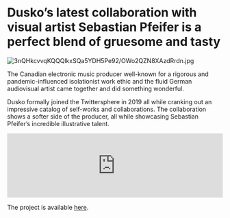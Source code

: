 # Dusko’s latest collaboration with visual artist Sebastian Pfeifer is a perfect blend of gruesome and tasty

![3nQHkcvvqKQQQlkxSQa5YDH5Pe92/OWo2QZN8XAzdRrdn.jpg](https://firebasestorage.googleapis.com:443/v0/b/type-c1c71.appspot.com/o/3nQHkcvvqKQQQlkxSQa5YDH5Pe92%2FOWo2QZN8XAzdRrdn.jpg?alt=media&token=3e4e56b8-ffd0-4fae-ae2e-3690772c1231)

The Canadian electronic music producer well-known for a rigorous and pandemic-influenced isolationist work ethic and the fluid German audiovisual artist came together and did something wonderful.

Dusko formally joined the Twittersphere in 2019 all while cranking out an impressive catalog of self-works and collaborations. 
The collaboration shows a softer side of the producer, all while showcasing Sebastian Pfeifer’s incredible illustrative talent.

<iframe title="vimeo-player" src="https://player.vimeo.com/video/659238034?h=802a290c35" width="100%" frameborder="0" allowfullscreen></iframe>

The project is available [here](https://everfresh-design.de/rainbow-vision).